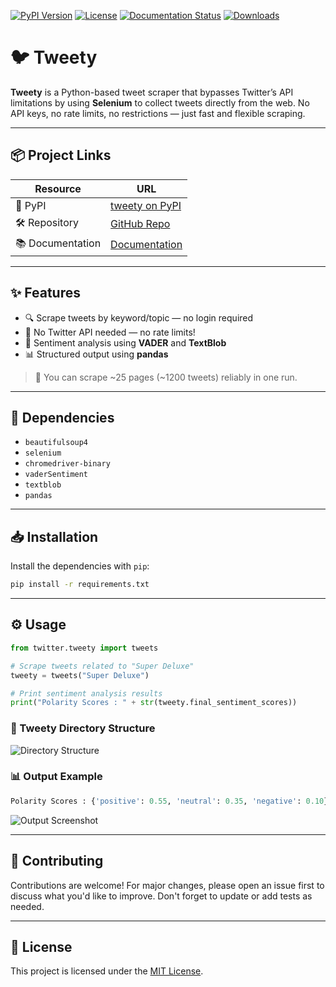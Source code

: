 [![PyPI Version](https://img.shields.io/pypi/v/tweety.svg)](https://pypi.org/project/tweety)
[![License](https://img.shields.io/pypi/l/tweety.svg)](https://pypi.python.org/pypi/tweety/)
[![Documentation Status](https://readthedocs.org/projects/pip/badge/?version=latest\&style=flat)](https://santhoshse7en.github.io/tweety_doc)
[![Downloads](https://pepy.tech/badge/tweety/month)](https://pepy.tech/project/tweety)

# 🐦 Tweety

**Tweety** is a Python-based tweet scraper that bypasses Twitter’s API limitations by using **Selenium** to collect tweets directly from the web. No API keys, no rate limits, no restrictions — just fast and flexible scraping.

---

## 📦 Project Links

| Resource       | URL                                                          |
| -------------- | ------------------------------------------------------------ |
| 🐍 PyPI	       | [tweety on PyPI](https://pypi.org/project/tweety/)           |
| 🛠 Repository  | [GitHub Repo](https://github.com/santhoshse7en/tweety/)      |
| 📚 Documentation| [Documentation](https://santhoshse7en.github.io/tweety_doc/) |

---

## ✨ Features

* 🔍 Scrape tweets by keyword/topic — no login required
* 🚫 No Twitter API needed — no rate limits!
* 🧠 Sentiment analysis using **VADER** and **TextBlob**
* 📊 Structured output using **pandas**

> 🧪 You can scrape \~25 pages (\~1200 tweets) reliably in one run.

---

## 🧾 Dependencies

* `beautifulsoup4`
* `selenium`
* `chromedriver-binary`
* `vaderSentiment`
* `textblob`
* `pandas`

---

## 📥 Installation

Install the dependencies with `pip`:

```bash
pip install -r requirements.txt
```

---

## ⚙️ Usage

```python
from twitter.tweety import tweets

# Scrape tweets related to "Super Deluxe"
tweety = tweets("Super Deluxe")

# Print sentiment analysis results
print("Polarity Scores : " + str(tweety.final_sentiment_scores))
```

### 📂 Tweety Directory Structure

![Directory Structure](https://user-images.githubusercontent.com/47944792/58116804-d3727b80-7c1a-11e9-9e2e-a675d98b8682.PNG)

### 📊 Output Example

```python
Polarity Scores : {'positive': 0.55, 'neutral': 0.35, 'negative': 0.10}
```

![Output Screenshot](https://user-images.githubusercontent.com/47944792/53886316-c3002b00-4045-11e9-8a56-10ef06275951.PNG)

---

## 🤝 Contributing

Contributions are welcome!
For major changes, please open an issue first to discuss what you'd like to improve.
Don't forget to update or add tests as needed.

---

## 📜 License

This project is licensed under the [MIT License](https://choosealicense.com/licenses/mit/).
